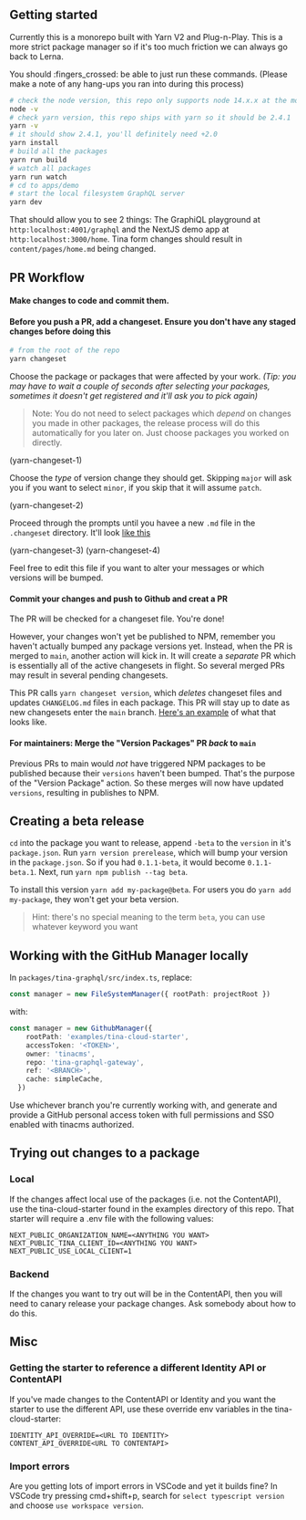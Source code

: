 ## Getting started

Currently this is a monorepo built with Yarn V2 and Plug-n-Play. This is a more strict package manager so if it's too much friction we can always go back to Lerna.

You should :fingers_crossed: be able to just run these commands. (Please make a note of any hang-ups you ran into during this process)

```sh
# check the node version, this repo only supports node 14.x.x at the moment
node -v
# check yarn version, this repo ships with yarn so it should be 2.4.1
yarn -v
# it should show 2.4.1, you'll definitely need +2.0
yarn install
# build all the packages
yarn run build
# watch all packages
yarn run watch
# cd to apps/demo
# start the local filesystem GraphQL server
yarn dev
```

That should allow you to see 2 things: The GraphiQL playground at `http:localhost:4001/graphql` and the NextJS demo app at `http:localhost:3000/home`. Tina form changes should result in `content/pages/home.md` being changed.

## PR Workflow

#### Make changes to code and commit them.
#### Before you push a PR, add a changeset. Ensure you don't have any staged changes before doing this
```sh
# from the root of the repo
yarn changeset
```
Choose the package or packages that were affected by your work. _(Tip: you may have to wait a couple of seconds after selecting your packages, sometimes it doesn't get registered and it'll ask you to pick again)_

> Note: You do not need to select packages which _depend_ on changes you made in other packages, the release process will do this automatically for you later on. Just choose packages you worked on directly.


(yarn-changeset-1)

Choose the _type_ of version change they should get. Skipping `major` will ask you if you want to select `minor`, if you skip that it will assume `patch`.

(yarn-changeset-2)

Proceed through the prompts until you havee a new `.md` file in the `.changeset` directory. It'll look [like this]()

(yarn-changeset-3)
(yarn-changeset-4)

Feel free to edit this file if you want to alter your messages or which versions will be bumped.

#### Commit your changes and push to Github and creat a PR

The PR will be checked for a changeset file. You're done!

However, your changes won't yet be published to NPM, remember you haven't actually bumped any package versions yet. Instead, when the PR is merged to `main`, another action will kick in. It will create a _separate_ PR which is essentially all of the active changesets in flight. So several merged PRs may result in several pending changesets.

This PR calls `yarn changeset version`, which _deletes_ changeset files and updates `CHANGELOG.md` files in each package. This PR will stay up to date as new changesets enter the `main` branch. [Here's an example](https://github.com/tinacms/tina-graphql-gateway/pull/316) of what that looks like.

#### For maintainers: Merge the "Version Packages" PR _back_ to `main`

Previous PRs to main would _not_ have triggered NPM packages to be published because their `versions` haven't been bumped. That's the purpose of the "Version Package" action. So these merges will now have updated `versions`, resulting in publishes to NPM.

## Creating a beta release

`cd` into the package you want to release, append `-beta` to the `version` in it's `package.json`. Run `yarn version prerelease`, which will bump your version in the `package.json`. So if you had `0.1.1-beta`, it would become `0.1.1-beta.1`. Next, run `yarn npm publish --tag beta`.

To install this version `yarn add my-package@beta`. For users you do `yarn add my-package`, they won't get your beta version.

> Hint: there's no special meaning to the term `beta`, you can use whatever keyword you want

## Working with the GitHub Manager locally

In `packages/tina-graphql/src/index.ts`, replace:
```ts
const manager = new FileSystemManager({ rootPath: projectRoot })
```

with:

```ts
const manager = new GithubManager({
    rootPath: 'examples/tina-cloud-starter',
    accessToken: '<TOKEN>',
    owner: 'tinacms',
    repo: 'tina-graphql-gateway',
    ref: '<BRANCH>',
    cache: simpleCache,
  })
```
Use whichever branch you're currently working with, and generate and provide a GitHub personal access token with full permissions and SSO enabled with tinacms authorized.

## Trying out changes to a package
### Local
If the changes affect local use of the packages (i.e. not the ContentAPI), use the tina-cloud-starter found in the examples directory of this repo. That starter will require a .env file with the following values:
```
NEXT_PUBLIC_ORGANIZATION_NAME=<ANYTHING YOU WANT>
NEXT_PUBLIC_TINA_CLIENT_ID=<ANYTHING YOU WANT>
NEXT_PUBLIC_USE_LOCAL_CLIENT=1
```

### Backend
If the changes you want to try out will be in the ContentAPI, then you will need to canary release your package changes. Ask somebody about how to do this.

## Misc
### Getting the starter to reference a different Identity API or ContentAPI
If you've made changes to the ContentAPI or Identity and you want the starter to use the different API, use these override env variables in the tina-cloud-starter:
```
IDENTITY_API_OVERRIDE=<URL TO IDENTITY>
CONTENT_API_OVERRIDE<URL TO CONTENTAPI>
```

### Import errors
Are you getting lots of import errors in VSCode and yet it builds fine? In VSCode try pressing cmd+shift+p, search for `select typescript version` and choose `use workspace version`.

